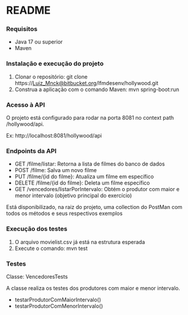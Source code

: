 # README #

### Requisitos ###

* Java 17 ou superior
* Maven

### Instalação e execução do projeto ###

1. Clonar o repositório: git clone https://Luiz_Mnck@bitbucket.org/lfmdesenv/hollywood.git
2. Construa a aplicação com o comando Maven: mvn spring-boot:run

### Acesso à API ###

O projeto  está configurado para rodar na porta 8081 no context path /hollywood/api.

Ex: http://localhost:8081/hollywood/api

### Endpoints da API ###

- GET /filme/listar: Retorna a lista de filmes do banco de dados
- POST /filme: Salva um novo filme
- PUT /filme/{id do filme}: Atualiza um filme em específico
- DELETE /filme/{id do filme}: Deleta um filme específico
- GET /vencedores/listarPorIntervalo: Obtém o produtor com maior e menor intervalo (objetivo principal do exercício)

Está disponibilizado, na raiz do projeto, uma collection do PostMan com todos os métodos e seus respectivos exemplos

### Execução dos testes ###

1. O arquivo movielist.csv já está na estrutura esperada
2. Execute o comando: mvn test

### Testes ###

Classe: VencedoresTests

A classe realiza os testes dos produtores com maior e menor intervalo.

- testarProdutorComMaiorIntervalo()
- testarProdutorComMenorIntervalo()